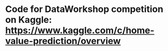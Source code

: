 # Code for DataWorkshop competition on Kaggle: https://www.kaggle.com/c/home-value-prediction/overview
